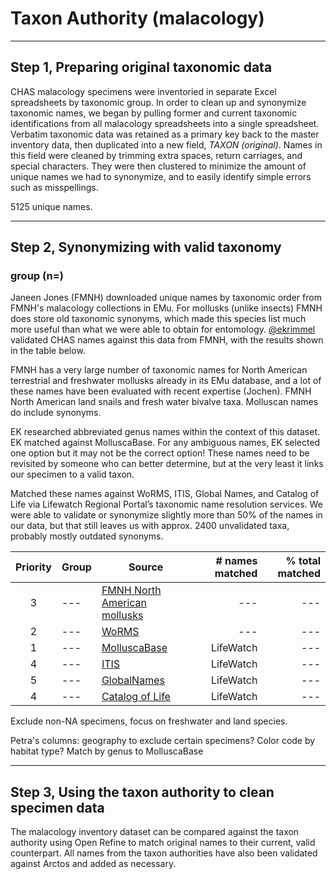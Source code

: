 # Taxon Authority (malacology)

* * *

## Step 1, Preparing original taxonomic data

CHAS malacology specimens were inventoried in separate Excel spreadsheets by taxonomic group. In order to clean up and synonymize taxonomic names, we began by pulling former and current taxonomic identifications from all malacology spreadsheets into a single spreadsheet. Verbatim taxonomic data was retained as a primary key back to the master inventory data, then duplicated into a new field, *TAXON (original)*. Names in this field were cleaned by trimming extra spaces, return carriages, and special characters. They were then clustered to minimize the amount of unique names we had to synonymize, and to easily identify simple errors such as misspellings.

5125 unique names.

* * *

## Step 2, Synonymizing with valid taxonomy

### group (n=)

Janeen Jones (FMNH) downloaded unique names by taxonomic order from FMNH's malacology collections in EMu. For mollusks (unlike insects) FMNH does store old taxonomic synonyms, which made this species list much more useful than what we were able to obtain for entomology. [@ekrimmel](https://github.com/ekrimmel) validated CHAS names against this data from FMNH, with the results shown in the table below.

FMNH has a very large number of taxonomic names for North American terrestrial and freshwater mollusks already in its EMu database, and a lot of these names have been evaluated with recent expertise (Jochen). FMNH North American land snails and fresh water bivalve taxa. Molluscan names do include synonyms.

EK researched abbreviated genus names within the context of this dataset. EK matched against MolluscaBase. For any ambiguous names, EK selected one option but it may not be the correct option! These names need to be revisited by someone who can better determine, but at the very least it links our specimen to a valid taxon.

Matched these names against WoRMS, ITIS, Global Names, and Catalog of Life via Lifewatch Regional Portal’s taxonomic name resolution services. We were able to validate or synonymize slightly more than 50% of the names in our data, but that still leaves us with approx. 2400 unvalidated taxa, probably mostly outdated synonyms.

| Priority	| Group | Source	| # names matched | % total matched |
| :---: | --- | --- | ---: | ---: |
| 3 | --- | [FMNH North American mollusks](NAMolluscTaxa.csv) | --- | --- |
| 2 | --- | [WoRMS]() | --- | --- |
| 1 | --- | [MolluscaBase]() | LifeWatch | --- |
| 4 | --- | [ITIS]() | LifeWatch | --- |
| 5 | --- | [GlobalNames]() | LifeWatch | --- |
| 4 | --- | [Catalog of Life]() | LifeWatch | --- |

Exclude non-NA specimens, focus on freshwater and land species.

Petra's columns: geography to exclude certain specimens? Color code by habitat type? Match by genus to MolluscaBase

* * *

## Step 3, Using the taxon authority to clean specimen data

The malacology inventory dataset can be compared against the taxon authority using Open Refine to match original names to their current, valid counterpart. All names from the taxon authorities have also been validated against Arctos and added as necessary.
